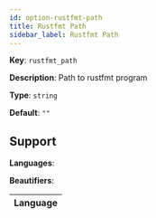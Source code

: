 ```yaml
---
id: option-rustfmt-path
title: Rustfmt Path
sidebar_label: Rustfmt Path
---
```

**Key**: `rustfmt_path`

**Description**: Path to rustfmt program

**Type**: `string`

**Default**: `""`

## Support
**Languages**: 

**Beautifiers**: 

| Language |
| --- |